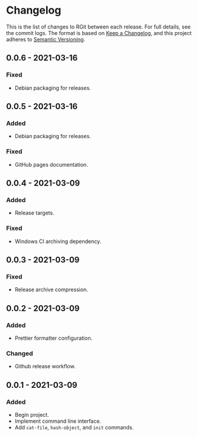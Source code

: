 # Changelog

This is the list of changes to RGit between each release. For full details, see
the commit logs. The format is based on
[Keep a Changelog](https://keepachangelog.com/en/1.0.0/), and this project
adheres to [Semantic Versioning](https://semver.org/spec/v2.0.0.html).

## 0.0.6 - 2021-03-16

### Fixed

- Debian packaging for releases.

## 0.0.5 - 2021-03-16

### Added

- Debian packaging for releases.

### Fixed

- GitHub pages documentation.

## 0.0.4 - 2021-03-09

### Added

- Release targets.

### Fixed

- Windows CI archiving dependency.

## 0.0.3 - 2021-03-09

### Fixed

- Release archive compression.

## 0.0.2 - 2021-03-09

### Added

- Prettier formatter configuration.

### Changed

- Github release workflow.

## 0.0.1 - 2021-03-09

### Added

- Begin project.
- Implement command line interface.
- Add `cat-file`, `hash-object`, and `init` commands.
